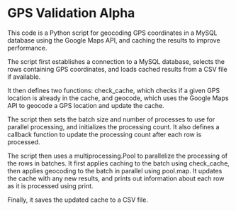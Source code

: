 # GPS Validation Alpha

This code is a Python script for geocoding GPS coordinates in a MySQL database using the Google Maps API, and caching the results to improve performance.

The script first establishes a connection to a MySQL database, selects the rows containing GPS coordinates, and loads cached results from a CSV file if available.

It then defines two functions: check_cache, which checks if a given GPS location is already in the cache, and geocode, which uses the Google Maps API to geocode a GPS location and update the cache.

The script then sets the batch size and number of processes to use for parallel processing, and initializes the processing count. It also defines a callback function to update the processing count after each row is processed.

The script then uses a multiprocessing.Pool to parallelize the processing of the rows in batches. It first applies caching to the batch using check_cache, then applies geocoding to the batch in parallel using pool.map. It updates the cache with any new results, and prints out information about each row as it is processed using print.

Finally, it saves the updated cache to a CSV file.

